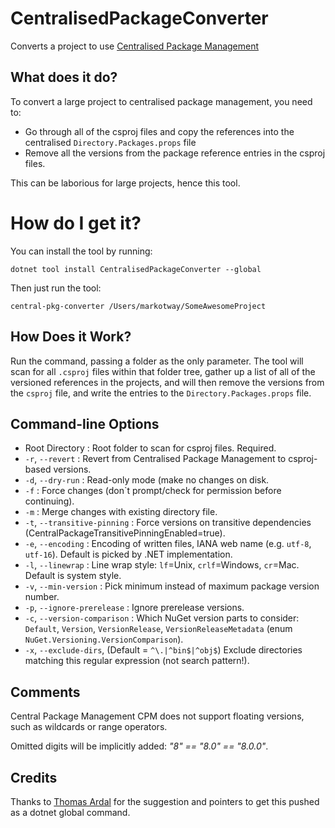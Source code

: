 # CentralisedPackageConverter

Converts a project to use [Centralised Package Management](https://devblogs.microsoft.com/nuget/introducing-central-package-management/)

## What does it do?

To convert a large project to centralised package management, you need to:

* Go through all of the csproj files and copy the references into the centralised `Directory.Packages.props` file
* Remove all the versions from the package reference entries in the csproj files.

This can be laborious for large projects, hence this tool. 

# How do I get it?

You can install the tool by running:

```
dotnet tool install CentralisedPackageConverter --global
```

Then just run the tool:

```
central-pkg-converter /Users/markotway/SomeAwesomeProject
```

## How Does it Work?

Run the command, passing a folder as the only parameter. The tool will scan for all `.csproj` files within that 
folder tree, gather up a list of all of the versioned references in the projects, and will then remove the versions
from the `csproj` file, and write the entries to the `Directory.Packages.props` file.

## Command-line Options

* Root Directory : Root folder to scan for csproj files. Required.
* `-r`, `--revert` : Revert from Centralised Package Management to csproj-based versions.
* `-d`, `--dry-run` : Read-only mode (make no changes on disk.
* `-f` : Force changes (don`t prompt/check for permission before continuing).
* `-m` : Merge changes with existing directory file.
* `-t`, `--transitive-pinning` : Force versions on transitive dependencies (CentralPackageTransitivePinningEnabled=true).
* `-e`, `--encoding` : Encoding of written files, IANA web name (e.g. `utf-8`, `utf-16`). Default is picked by .NET implementation.
* `-l`, `--linewrap` : Line wrap style: `lf`=Unix, `crlf`=Windows, `cr`=Mac. Default is system style.
* `-v`, `--min-version` : Pick minimum instead of maximum package version number.
* `-p`, `--ignore-prerelease` : Ignore prerelease versions.
* `-c`, `--version-comparison` : Which NuGet version parts to consider: `Default`, `Version`, `VersionRelease`, `VersionReleaseMetadata` (enum `NuGet.Versioning.VersionComparison`).
* `-x`, `--exclude-dirs`, (Default = `^\.|^bin$|^obj$`) Exclude directories matching this regular expression (not search pattern!).

## Comments

Central Package Management CPM does not support floating versions, such as wildcards or range operators. 

Omitted digits will be implicitly added: *"8" == "8.0" == "8.0.0"*. 

## Credits

Thanks to [Thomas Ardal](https://github.com/ThomasArdal) for the suggestion and pointers to get this pushed as a dotnet global command. 
